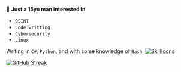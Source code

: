 👨 <b>Just a 15yo man interested in </b>
- <code>OSINT</code>
- <code>Code writting</code>
- <code>Cybersecurity</code>
- <code>Linux</code>

Writing in <code>C#</code>, <code>Python</code>, and with some knowledge of <code>Bash</code>.
[![SkillIcons](https://skillicons.dev/icons?i=cs,py,mongodb,bash,discord,telegram)](https://skillicons.dev)<br/>

[![GitHub Streak](https://streak-stats.demolab.com/?user=1gualt&theme=dark)](https://git.io/streak-stats)

